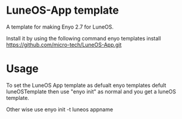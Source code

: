 

# LuneOS-App template

A template for making Enyo 2.7 for LuneOS. 

Install it by using the following command       enyo templates install https://github.com/micro-tech/LuneOS-App.git

# Usage

To set the LuneOS App template as defualt        enyo templates defult luneOSTemplate
then use "enyo init"  as normal and you get a luneOS template.

Other wise use enyo init -t luneos  appname
   